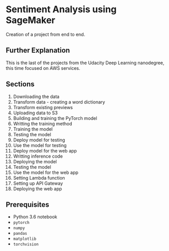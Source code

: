# Sentiment Analysis using SageMaker 
Creation of a project from end to end.

## Further Explanation
This is the last of the projects from the Udacity Deep Learning nanodegree, this time focused on AWS services.

## Sections
1. Downloading the data
2. Transform data - creating a word dictionary
3. Transform existing previews
4. Uploading data to S3
5. Building and training the PyTorch model 
6. Writting the training method
7. Training the model
8. Testing the model
9. Deploy model for testing
10. Use the model for testing
11. Deploy model for the web app
12. Writting inference code
13. Deploying the model
14. Testing the model
15. Use the model for the web app
16. Setting Lambda function
17. Setting up API Gateway
18. Deploying the web app

## Prerequisites
- Python 3.6 notebook 
- ```pytorch```
- ```numpy```
- ```pandas```
- ```matplotlib```
- ```torchvision```
